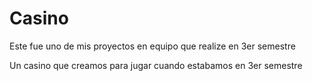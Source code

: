 # Casino
Este fue uno de mis proyectos en equipo que realize en 3er semestre

Un casino que creamos para jugar cuando estabamos en 3er semestre
